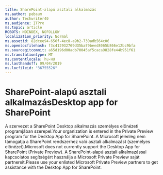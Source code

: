 ```yaml
---
title: SharePoint-alapú asztali alkalmazás
ms.author: pebaum
author: Techwriter40
ms.audience: ITPro
ms.topic: article
ROBOTS: NOINDEX, NOFOLLOW
localization_priority: Normal
ms.assetid: 82dcee94-656f-4ec8-a9b2-730adb564c06
ms.openlocfilehash: f3c412932769d35ba79beed8065b866e12bc9bfa
ms.sourcegitcommit: a65d196d00adb70045af5caca9828fe44b951f61
ms.translationtype: MT
ms.contentlocale: hu-HU
ms.lasthandoff: 09/04/2019
ms.locfileid: "36755526"
---
```

# <a name="desktop-app-for-sharepoint"></a><span data-ttu-id="b0c4e-102">SharePoint-alapú asztali alkalmazás</span><span class="sxs-lookup"><span data-stu-id="b0c4e-102">Desktop app for SharePoint</span></span>

<span data-ttu-id="b0c4e-103">A szervezet a SharePoint Desktop alkalmazás személyes előnézeti programjában szerepel.</span><span class="sxs-lookup"><span data-stu-id="b0c4e-103">Your organization is entered in the Private Preview program for the Desktop App for SharePoint.</span></span> <span data-ttu-id="b0c4e-104">A Microsoft jelenleg nem támogatja a SharePoint rendszerhez való asztali alkalmazást (személyes előnézet).</span><span class="sxs-lookup"><span data-stu-id="b0c4e-104">Microsoft does not currently support the Desktop App for SharePoint (Private Preview).</span></span> <span data-ttu-id="b0c4e-105">A SharePoint-alapú asztali alkalmazással kapcsolatos segítségért használja a Microsoft Private Preview saját partnereit.</span><span class="sxs-lookup"><span data-stu-id="b0c4e-105">Please use your enlisted Microsoft Private Preview partners to get assistance with the Desktop App for SharePoint.</span></span>
